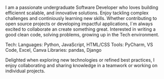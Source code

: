 I am a passionate undergraduate Software Developer who loves building efficiennt scalable, and innovative solutions.
Enjoy tackling complex challenges and continiously learning new skills.
Whether contributing to open source projects or developing impactful applications, I`m always excited to collaborate an create something great.
Interested in writing a good clean code, solving problems, growing up in the Tech environment. 

Tech: Languages: Python, JavaScript, HTML/CSS 
Tools:  PyCharm, VS Code, Excel, Canva
Libraries: pandas, Django

Delighted when exploring new technologies or refined best practices, I enjoy collaborating and sharing knowledge in a teamwork or working on individual projects.



